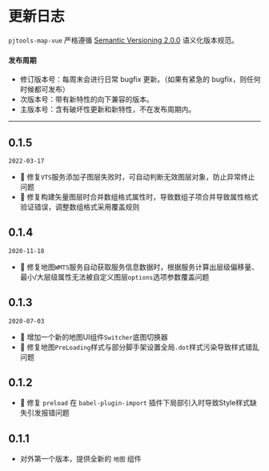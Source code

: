 # 更新日志

`pjtools-map-vue` 严格遵循 [Semantic Versioning 2.0.0](http://semver.org/lang/zh-CN/) 语义化版本规范。

#### 发布周期

- 修订版本号：每周末会进行日常 bugfix 更新。（如果有紧急的 bugfix，则任何时候都可发布）
- 次版本号：带有新特性的向下兼容的版本。
- 主版本号：含有破坏性更新和新特性，不在发布周期内。

---

## 0.1.5

`2022-03-17`

- 🐞 修复`VTS`服务添加子图层失败时，可自动判断无效图层对象，防止异常终止问题
- 🐞 修复构建矢量图层时合并数组格式属性时，导致数组子项合并导致属性格式验证错误，调整数组格式采用覆盖规则

## 0.1.4

`2020-11-18`

- 🐞 修复地图`WMTS`服务自动获取服务信息数据时，根据服务计算出层级偏移量、最小/大层级属性无法被自定义图层`options`选项参数覆盖问题

## 0.1.3

`2020-07-03`

- 🌟 增加一个新的地图UI组件`Switcher`底图切换器
- 🐞 修复地图`PreLoading`样式与部分脚手架设置全局`.dot`样式污染导致样式错乱问题

## 0.1.2

- 🐞 修复 `preload` 在 `babel-plugin-import` 插件下局部引入时导致Style样式缺失引发报错问题

## 0.1.1

- 对外第一个版本，提供全新的 `地图` 组件
